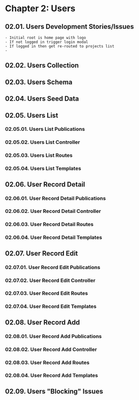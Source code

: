 # Chapter 2: Users

## 02.01. Users Development Stories/Issues

	- Initial root is home page with logo
	- If not logged in trigger login modal
	- If logged in then get re-routed to projects list
	-

## 02.02. Users Collection

## 02.03. Users Schema

## 02.04. Users Seed Data

## 02.05. Users List

### 02.05.01. Users List Publications

### 02.05.02. Users List Controller

### 02.05.03. Users List Routes

### 02.05.04. Users List Templates

## 02.06. User Record Detail

### 02.06.01. User Record Detail Publications

### 02.06.02. User Record Detail Controller

### 02.06.03. User Record Detail Routes

### 02.06.04. User Record Detail Templates

## 02.07. User Record Edit

### 02.07.01. User Record Edit Publications

### 02.07.02. User Record Edit Controller

### 02.07.03. User Record Edit Routes

### 02.07.04. User Record Edit Templates

## 02.08. User Record Add

### 02.08.01. User Record Add Publications

### 02.08.02. User Record Add Controller

### 02.08.03. User Record Add Routes

### 02.08.04. User Record Add Templates

## 02.09. Users "Blocking" Issues
